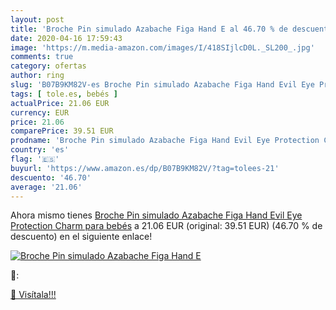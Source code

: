 ```yaml
---
layout: post
title: 'Broche Pin simulado Azabache Figa Hand E al 46.70 % de descuento'
date: 2020-04-16 17:59:43
image: 'https://m.media-amazon.com/images/I/418SIjlcD0L._SL200_.jpg'
comments: true
category: ofertas
author: ring
slug: 'B07B9KM82V-es Broche Pin simulado Azabache Figa Hand Evil Eye Protection...'
tags: [ tole.es, bebés ]
actualPrice: 21.06 EUR
currency: EUR
price: 21.06
comparePrice: 39.51 EUR
prodname: 'Broche Pin simulado Azabache Figa Hand Evil Eye Protection Charm para bebés'
country: 'es'
flag: '🇪🇸'
buyurl: 'https://www.amazon.es/dp/B07B9KM82V/?tag=tolees-21'
descuento: '46.70'
average: '21.06'
---
```


Ahora mismo tienes [Broche Pin simulado Azabache Figa Hand Evil Eye Protection Charm para bebés](https://www.amazon.es/dp/B07B9KM82V/?tag=tolees-21) a 21.06 EUR (original: 39.51 EUR) (46.70 %  de descuento) en el siguiente enlace!

[![Broche Pin simulado Azabache Figa Hand E](https://m.media-amazon.com/images/I/418SIjlcD0L._SL200_.jpg)](https://www.amazon.es/dp/B07B9KM82V/?tag=tolees-21)

🔎:


[🛒 Visítala!!!](https://www.amazon.es/dp/B07B9KM82V/?tag=tolees-21)
